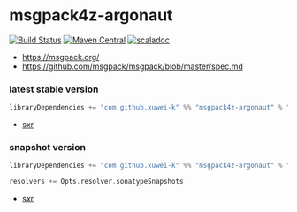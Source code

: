 # msgpack4z-argonaut

[![Build Status](https://secure.travis-ci.org/msgpack4z/msgpack4z-argonaut.png?branch=master)](http://travis-ci.org/msgpack4z/msgpack4z-argonaut)
[![Maven Central](https://maven-badges.herokuapp.com/maven-central/com.github.xuwei-k/msgpack4z-argonaut_2.12/badge.svg)](https://maven-badges.herokuapp.com/maven-central/com.github.xuwei-k/msgpack4z-argonaut_2.12)
[![scaladoc](https://javadoc-badge.appspot.com/com.github.xuwei-k/msgpack4z-argonaut_2.12.svg?label=scaladoc)](https://javadoc-badge.appspot.com/com.github.xuwei-k/msgpack4z-argonaut_2.12/msgpack4z/index.html?javadocio=true)

- <https://msgpack.org/>
- <https://github.com/msgpack/msgpack/blob/master/spec.md>

### latest stable version

```scala
libraryDependencies += "com.github.xuwei-k" %% "msgpack4z-argonaut" % "0.5.2"
```

- [sxr](https://oss.sonatype.org/service/local/repositories/releases/archive/com/github/xuwei-k/msgpack4z-argonaut_2.11/0.5.2/msgpack4z-argonaut_2.11-0.5.2-sxr.jar/!/index.html)

### snapshot version

```scala
libraryDependencies += "com.github.xuwei-k" %% "msgpack4z-argonaut" % "0.5.3-SNAPSHOT"

resolvers += Opts.resolver.sonatypeSnapshots
```

- [sxr](https://oss.sonatype.org/service/local/repositories/snapshots/archive/com/github/xuwei-k/msgpack4z-argonaut_2.11/0.5.3-SNAPSHOT/msgpack4z-argonaut_2.11-0.5.3-SNAPSHOT-sxr.jar/!/index.html)
